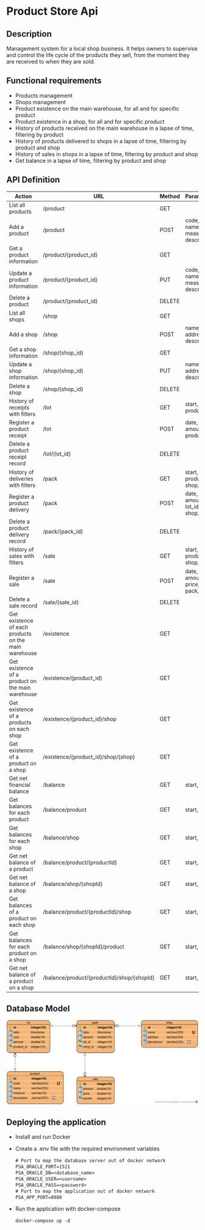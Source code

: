 # Product Store Api
## Description
Management system for a local shop business. It helps owners to supervise and control the life cycle of the products they sell, from the moment they are received to when they are sold.

## Functional requirements 
- Products management
- Shops management
- Product existence on the main warehouse, for all and for specific product
- Product existence in a shop, for all and for specific product
- History of products received on the main warehouse in a lapse of time, filtering by product
- History of products delivered to shops in a lapse of time, filtering by product and shop
- History of sales in shops in a lapse of time, filtering by product and shop
- Get balance in a lapse of time, filtering by product and shop

## API Definition
| Action                                               | URL                                        | Method | Parameters                       |
|------------------------------------------------------|--------------------------------------------|--------|----------------------------------|
| List all products                                    | /product                                   | GET    |                                  |
| Add a product                                        | /product                                   | POST   | code, name, measure, description |
| Get a product information                            | /product/{product_id}                      | GET    |                                  |
| Update a product information                         | /product/{product_id}                      | PUT    | code, name, measure, description |
| Delete a product                                     | /product/{product_id}                      | DELETE |                                  |
| List all shops                                       | /shop                                      | GET    |                                  |
| Add a shop                                           | /shop                                      | POST   | name, address, description       |
| Get a shop information                               | /shop/{shop_id}                            | GET    |                                  |
| Update a shop information                            | /shop/{shop_id}                            | PUT    | name, address, description       |
| Delete a shop                                        | /shop/{shop_id}                            | DELETE |                                  |
| History of receipts with filters                     | /lot                                       | GET    | start, end, product_id           |
| Register a product receipt                           | /lot                                       | POST   | date, cost, amount, product_id   |
| Delete a product receipt record                      | /lot/{lot_id}                              | DELETE |                                  |
| History of deliveries with filters                   | /pack                                      | GET    | start, end, product_id, shop_id  |
| Register a product delivery                          | /pack                                      | POST   | date, amount, lot_id, shop_id    |
| Delete a product delivery record                     | /pack/{pack_id}                            | DELETE |                                  |
| History of sales with filters                        | /sale                                      | GET    | start, end, product_id, shop_id  |
| Register a sale                                      | /sale                                      | POST   | date, amount, price, pack_id     |
| Delete a sale record                                 | /sale/{sale_id}                            | DELETE |                                  |
| Get existence of each products on the main warehouse | /existence                                 | GET    |                                  |
| Get existence of a product on the main warehouse     | /existence/{product_id}                    | GET    |                                  |
| Get existence of a products on each shop             | /existence/{product_id}/shop               | GET    |                                  |
| Get existence of a product on a shop                 | /existence/{product_id}/shop/{shop}        | GET    |                                  |
| Get net financial balance                            | /balance                                   | GET    | start, end                       |
| Get balances for each product                        | /balance/product                           | GET    | start, end                       |
| Get balances for each shop                           | /balance/shop                              | GET    | start, end                       |
| Get net balance of a product                         | /balance/product/{productId}               | GET    | start, end                       |
| Get net balance of a shop                            | /balance/shop/{shopId}                     | GET    | start, end                       |
| Get balances of a product on each shop               | /balance/product/{productId}/shop          | GET    | start, end                       |
| Get balances for each product on a shop              | /balance/shop/{shopId}/product             | GET    | start, end                       |
| Get net balance of a product on a shop               | /balance/product/{productId}/shop/{shopId} | GET    | start, end                       |

## Database Model
![Product store API database model](database/product-store-api_model.png)

## Deploying the application

- Install and run Docker
- Create a .env file with the required environment variables

      # Port to map the database server out of docker network
      PSA_ORACLE_PORT=1521
      PSA_ORACLE_DB=<database_name>
      PSA_ORACLE_USER=<username>
      PSA_ORACLE_PASS=<password>
      # Port to map the application out of docker network
      PSA_APP_PORT=8080

- Run the application with docker-compose

      docker-compose up -d
